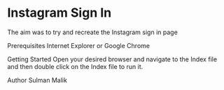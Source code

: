 # Instagram Sign In
The aim was to try and recreate the Instagram sign in page

Prerequisites
Internet Explorer or Google Chrome

Getting Started
Open your desired browser and navigate to the Index file and then double click on the Index file to run it.

Author
Sulman Malik 
